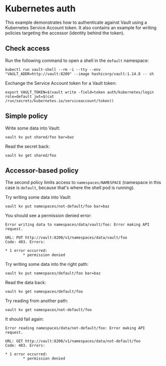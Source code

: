 # Kubernetes auth

This example demonstrates how to authenticate against Vault using a Kubernetes Service Account token.
It also contains an example for writing policies targeting the accessor (identity behind the token).

## Check access

Run the following command to open a shell in the `default` namespace:

```shell
kubectl run vault-shell --rm -i --tty --env "VAULT_ADDR=http://vault:8200" --image hashicorp/vault:1.14.8 -- sh
```

Exchange the Service Account token for a Vault token:

```shell
export VAULT_TOKEN=$(vault write -field=token auth/kubernetes/login role=default jwt=$(cat /run/secrets/kubernetes.io/serviceaccount/token))
```

## Simple policy

Write some data into Vault:

```shell
vault kv put shared/foo bar=baz
```

Read the secret back:

```shell
vault kv get shared/foo
```

## Accessor-based policy

The second policy limits access to `namespaces/NAMESPACE` (namespace in this case is `default`, because that's where the shell pod is running).

Try writing some data into Vault:

```shell
vault kv put namespaces/not-default/foo bar=baz
```

You should see a permission denied error:

```
Error writing data to namespaces/data/vault/foo: Error making API request.

URL: PUT http://vault:8200/v1/namespaces/data/vault/foo
Code: 403. Errors:

* 1 error occurred:
        * permission denied
```

Try writing some data into the right path:

```shell
vault kv put namespaces/default/foo bar=baz
```

Read the data back:

```shell
vault kv get namespaces/default/foo
```

Try reading from another path:

```shell
vault kv get namespaces/not-default/foo
```

It should fail again:

```
Error reading namespaces/data/not-default/foo: Error making API request.

URL: GET http://vault:8200/v1/namespaces/data/not-default/foo
Code: 403. Errors:

* 1 error occurred:
        * permission denied
```
